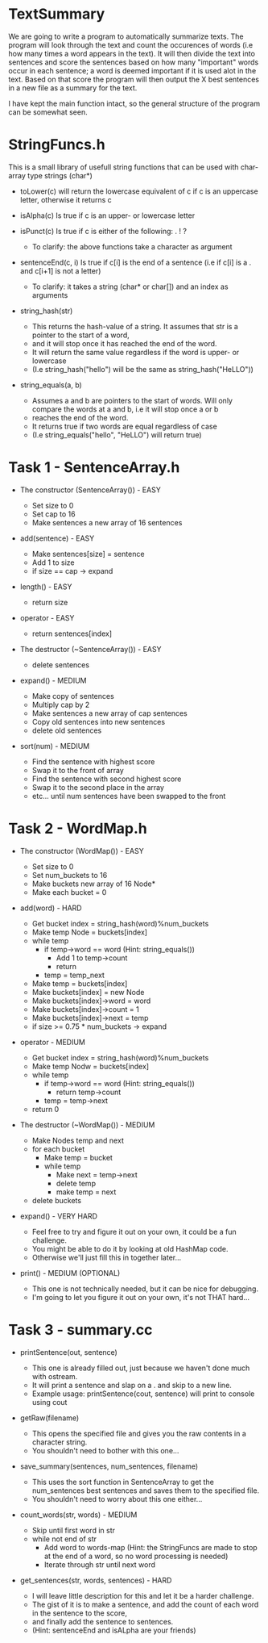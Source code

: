 # TextSummary
We are going to write a program to automatically summarize texts. The program will look through the text and count the occurences of words (i.e how many times a word appears in the text). It will then divide the text into sentences and score the sentences based on how many "important" words occur in each sentence; a word is deemed important if it is used alot in the text. Based on that score the program will then output the X best sentences in a new file as a summary for the text.

I have kept the main function intact, so the general structure of the program can be somewhat seen.

# StringFuncs.h
This is a small library of usefull string functions that can be used with char-array type strings (char*)

  - toLower(c) will return the lowercase equivalent of c if c is an uppercase letter, otherwise it returns c
  - isAlpha(c) Is true if c is an upper- or lowercase letter
  - isPunct(c) Is true if c is either of the following: . ! ?
    - To clarify: the above functions take a character as argument
  
  - sentenceEnd(c, i) Is true if c[i] is the end of a sentence (i.e if c[i] is a . and c[i+1] is not a letter)
    - To clarify: it takes a string (char* or char[]) and an index as arguments
    
  - string_hash(str)
    - This returns the hash-value of a string. It assumes that str is a pointer to the start of a word, 
    - and it will stop once it has reached the end of the word.
    - It will return the same value regardless if the word is upper- or lowercase
    - (I.e string_hash("hello") will be the same as string_hash("HeLLO"))
    
  - string_equals(a, b)
    - Assumes a and b are pointers to the start of words. Will only compare the words at a and b, i.e it will stop once a or b
    - reaches the end of the word.
    - It returns true if two words are equal regardless of case
    - (I.e string_equals("hello", "HeLLO") will return true)

# Task 1 - SentenceArray.h

  - The constructor (SentenceArray()) - EASY
    - Set size to 0
    - Set cap to 16
    - Make sentences a new array of 16 sentences
    
  - add(sentence) - EASY
    - Make sentences[size] = sentence
    - Add 1 to size
    - if size == cap -> expand
    
  - length() - EASY
    - return size
    
  - operator[](index) - EASY
    - return sentences[index]
    
  - The destructor (~SentenceArray()) - EASY
    - delete sentences
    
  - expand() - MEDIUM
    - Make copy of sentences
    - Multiply cap by 2
    - Make sentences a new array of cap sentences
    - Copy old sentences into new sentences
    - delete old sentences
    
  - sort(num) - MEDIUM
    - Find the sentence with highest score
    - Swap it to the front of array
    - Find the sentence with second highest score
    - Swap it to the second place in the array
    - etc... until num sentences have been swapped to the front
    
    
# Task 2 - WordMap.h

  - The constructor (WordMap()) - EASY
    - Set size to 0
    - Set num_buckets to 16
    - Make buckets new array of 16 Node*
    - Make each bucket = 0
    
  - add(word) - HARD
    - Get bucket index = string_hash(word)%num_buckets
    - Make temp Node = buckets[index]
    - while temp
      - if temp->word == word (Hint: string_equals())
        - Add 1 to temp->count
        - return
      - temp = temp_next
    - Make temp = buckets[index]
    - Make buckets[index] = new Node
    - Make buckets[index]->word = word
    - Make buckets[index]->count = 1
    - Make buckets[index]->next = temp
    - if size >= 0.75 * num_buckets -> expand
    
  - operator[](word) - MEDIUM
    - Get bucket index = string_hash(word)%num_buckets
    - Make temp Nodw = buckets[index]
    - while temp
      - if temp->word == word (Hint: string_equals())
        - return temp->count
      - temp = temp->next
    - return 0
    
  - The destructor (~WordMap()) - MEDIUM
    - Make Nodes temp and next
    - for each bucket
      - Make temp = bucket
      - while temp
        - Make next = temp->next
        - delete temp
        - make temp = next
    - delete buckets
    
  - expand() - VERY HARD
    - Feel free to try and figure it out on your own, it could be a fun challenge.
    - You might be able to do it by looking at old HashMap code.
    - Otherwise we'll just fill this in together later...
    
  - print() - MEDIUM (OPTIONAL)
    - This one is not technically needed, but it can be nice for debugging.
    - I'm going to let you figure it out on your own, it's not THAT hard...
    
    
# Task 3 - summary.cc

  - printSentence(out, sentence)
    - This one is already filled out, just because we haven't done much with ostream.
    - It will print a sentence and slap on a . and skip to a new line.
    - Example usage: printSentence(cout, sentence) will print to console using cout
    
  - getRaw(filename)
    - This opens the specified file and gives you the raw contents in a character string.
    - You shouldn't need to bother with this one...
    
  - save_summary(sentences, num_sentences, filename)
    - This uses the sort function in SentenceArray to get the num_sentences best sentences and saves them to the specified file.
    - You shouldn't need to worry about this one either...
    
  - count_words(str, words) - MEDIUM
    - Skip until first word in str
    - while not end of str
      - Add word to words-map (Hint: the StringFuncs are made to stop at the end of a word, so no word processing is needed)
      - Iterate through str until next word
      
  - get_sentences(str, words, sentences) - HARD
    - I will leave little description for this and let it be a harder challenge.
    - The gist of it is to make a sentence, and add the count of each word in the sentence to the score,
    - and finally add the sentence to sentences.
    - (Hint: sentenceEnd and isALpha are your friends)
    
  
